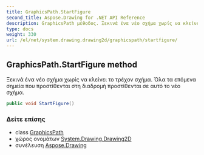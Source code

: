 ```yaml
---
title: GraphicsPath.StartFigure
second_title: Aspose.Drawing for .NET API Reference
description: GraphicsPath μέθοδος. Ξεκινά ένα νέο σχήμα χωρίς να κλείνει το τρέχον σχήμα. Όλα τα επόμενα σημεία που προστίθενται στη διαδρομή προστίθενται σε αυτό το νέο σχήμα.
type: docs
weight: 330
url: /el/net/system.drawing.drawing2d/graphicspath/startfigure/
---
```

## GraphicsPath.StartFigure method

Ξεκινά ένα νέο σχήμα χωρίς να κλείνει το τρέχον σχήμα. Όλα τα επόμενα σημεία που προστίθενται στη διαδρομή προστίθενται σε αυτό το νέο σχήμα.

```csharp
public void StartFigure()
```

### Δείτε επίσης

* class [GraphicsPath](../)
* χώρος ονομάτων [System.Drawing.Drawing2D](../../graphicspath/)
* συνέλευση [Aspose.Drawing](../../../)


